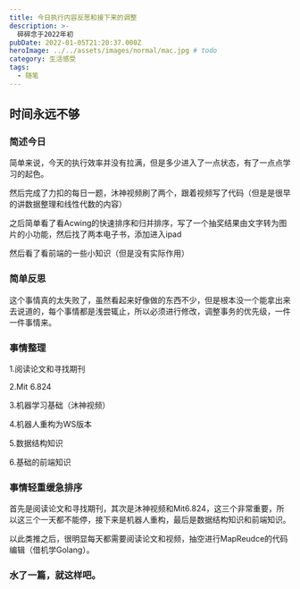 ```yaml
---
title: 今日执行内容反思和接下来的调整
description: >-
  碎碎念于2022年初
pubDate: 2022-01-05T21:20:37.000Z
heroImage: ../../assets/images/normal/mac.jpg # todo
category: 生活感受
tags:
  - 随笔
---
```


## 时间永远不够

### 简述今日

简单来说，今天的执行效率并没有拉满，但是多少进入了一点状态，有了一点点学习的起色。

然后完成了力扣的每日一题，沐神视频刷了两个，跟着视频写了代码（但是是很早的讲数据整理和线性代数的内容）

之后简单看了看Acwing的快速排序和归并排序，写了一个抽奖结果由文字转为图片的小功能，然后找了两本电子书，添加进入ipad

然后看了看前端的一些小知识（但是没有实际作用）

### 简单反思

这个事情真的太失败了，虽然看起来好像做的东西不少，但是根本没一个能拿出来去说道的，每个事情都是浅尝辄止，所以必须进行修改，调整事务的优先级，一件一件事情来。

### 事情整理

1.阅读论文和寻找期刊

2.Mit 6.824

3.机器学习基础（沐神视频）

4.机器人重构为WS版本

5.数据结构知识

6.基础的前端知识

### 事情轻重缓急排序

首先是阅读论文和寻找期刊，其次是沐神视频和Mit6.824，这三个非常重要，所以这三个一天都不能停，接下来是机器人重构，最后是数据结构知识和前端知识。

以此类推之后，很明显每天都需要阅读论文和视频，抽空进行MapReudce的代码编辑（借机学Golang）。

### 水了一篇，就这样吧。
